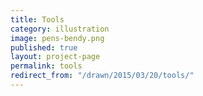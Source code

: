 ```yaml
---
title: Tools
category: illustration
image: pens-bendy.png
published: true
layout: project-page
permalink: tools
redirect_from: "/drawn/2015/03/20/tools/"
---
```

